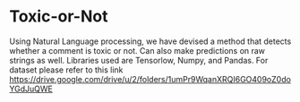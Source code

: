 # Toxic-or-Not
Using Natural Language processing, we have devised a method that detects whether a comment is toxic or not.
Can also make predictions on raw strings as well.
Libraries used are Tensorlow, Numpy, and Pandas.
For dataset please refer to this link https://drive.google.com/drive/u/2/folders/1umPr9WqanXRQI6GO409oZ0doYGdJuQWE
